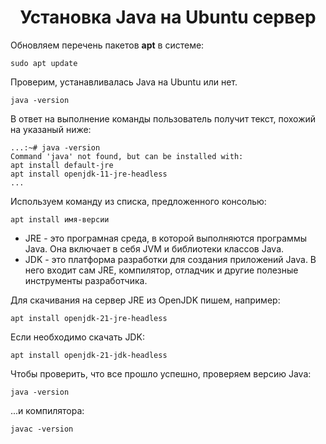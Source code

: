 <div id="header" align="center">
    <h1>Установка Java на Ubuntu сервер</h1>
</div>

Обновляем перечень пакетов **apt** в системе:

```sudo apt update```

Проверим, устанавливалась Java на Ubuntu или нет.

```java -version```

В ответ на выполнение команды пользователь получит текст, похожий на указаный ниже:

```
...:~# java -version
Command 'java' not found, but can be installed with:
apt install default-jre
apt install openjdk-11-jre-headless
...
```

Используем команду из списка, предложенного консолью:

```apt install имя-версии```

* JRE - это програмная среда, в которой выполняются программы Java. Она включает в себя JVM и библиотеки классов Java.
* JDK - это платформа разработки для создания приложений Java. В него входит сам JRE, компилятор, отладчик и другие полезные инструменты разработчика.
 
Для скачивания на сервер JRE из OpenJDK пишем, например:

```apt install openjdk-21-jre-headless```

Если необходимо скачать JDK:

```apt install openjdk-21-jdk-headless```

Чтобы проверить, что все прошло успешно, проверяем версию Java:

```java -version```

...и компилятора:

```javac -version```


